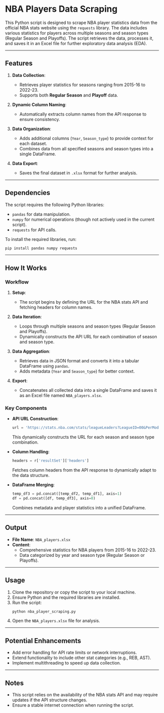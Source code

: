 
# NBA Players Data Scraping

This Python script is designed to scrape NBA player statistics data from the official NBA stats website using the `requests` library. The data includes various statistics for players across multiple seasons and season types (Regular Season and Playoffs). The script retrieves the data, processes it, and saves it in an Excel file for further exploratory data analysis (EDA).

---

## Features

1. **Data Collection**:
   - Retrieves player statistics for seasons ranging from 2015-16 to 2022-23.
   - Supports both **Regular Season** and **Playoff** data.
   
2. **Dynamic Column Naming**:
   - Automatically extracts column names from the API response to ensure consistency.

3. **Data Organization**:
   - Adds additional columns (`Year`, `Season_type`) to provide context for each dataset.
   - Combines data from all specified seasons and season types into a single DataFrame.

4. **Data Export**:
   - Saves the final dataset in `.xlsx` format for further analysis.

---

## Dependencies

The script requires the following Python libraries:
- `pandas` for data manipulation.
- `numpy` for numerical operations (though not actively used in the current script).
- `requests` for API calls.

To install the required libraries, run:
```bash
pip install pandas numpy requests
```

---

## How It Works

### Workflow

1. **Setup**:
   - The script begins by defining the URL for the NBA stats API and fetching headers for column names.
   
2. **Data Iteration**:
   - Loops through multiple seasons and season types (Regular Season and Playoffs).
   - Dynamically constructs the API URL for each combination of season and season type.

3. **Data Aggregation**:
   - Retrieves data in JSON format and converts it into a tabular DataFrame using `pandas`.
   - Adds metadata (`Year` and `Season_type`) for better context.

4. **Export**:
   - Concatenates all collected data into a single DataFrame and saves it as an Excel file named `NBA_players.xlsx`.

### Key Components
- **API URL Construction**:
   ```python
   url = 'https://stats.nba.com/stats/leagueLeaders?LeagueID=00&PerMode=Totals&Scope=S&Season='+y+'&SeasonType='+s+'&StatCategory=PTS'
   ```
   This dynamically constructs the URL for each season and season type combination.
   
- **Column Handling**:
   ```python
   headers = r['resultSet']['headers']
   ```
   Fetches column headers from the API response to dynamically adapt to the data structure.

- **DataFrame Merging**:
   ```python
   temp_df3 = pd.concat([temp_df2, temp_df1], axis=1)
   df = pd.concat([df, temp_df3], axis=0)
   ```
   Combines metadata and player statistics into a unified DataFrame.

---

## Output

- **File Name**: `NBA_players.xlsx`
- **Content**:
   - Comprehensive statistics for NBA players from 2015-16 to 2022-23.
   - Data categorized by year and season type (Regular Season or Playoffs).

---

## Usage

1. Clone the repository or copy the script to your local machine.
2. Ensure Python and the required libraries are installed.
3. Run the script:
   ```bash
   python nba_player_scraping.py
   ```
4. Open the `NBA_players.xlsx` file for analysis.

---

## Potential Enhancements

- Add error handling for API rate limits or network interruptions.
- Extend functionality to include other stat categories (e.g., REB, AST).
- Implement multithreading to speed up data collection.

---

## Notes

- This script relies on the availability of the NBA stats API and may require updates if the API structure changes.
- Ensure a stable internet connection when running the script.
